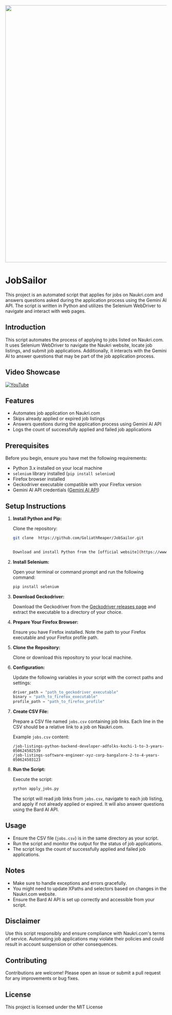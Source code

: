 <a href="url"><img src="https://github.com/GoliathReaper/JobSailor/assets/77969919/f3003461-ea38-4f35-9692-7925b24034af" align="centre" width="800" ></a>





# JobSailor

This project is an automated script that applies for jobs on Naukri.com and answers questions asked during the application process using the Gemini AI API. The script is written in Python and utilizes the Selenium WebDriver to navigate and interact with web pages.

## Introduction

This script automates the process of applying to jobs listed on Naukri.com. It uses Selenium WebDriver to navigate the Naukri website, locate job listings, and submit job applications. Additionally, it interacts with the Gemini AI to answer questions that may be part of the job application process.


## Video Showcase
[![YouTube](http://i.ytimg.com/vi/emFERSfJDAU/hqdefault.jpg)](https://www.youtube.com/watch?v=emFERSfJDAU)





## Features

- Automates job application on Naukri.com
- Skips already applied or expired job listings
- Answers questions during the application process using Gemini AI API
- Logs the count of successfully applied and failed job applications

## Prerequisites

Before you begin, ensure you have met the following requirements:

- Python 3.x installed on your local machine
- `selenium` library installed (`pip install selenium`)
- Firefox browser installed
- Geckodriver executable compatible with your Firefox version
- Gemini AI API credentials ([Gemini AI API](https://ai.google.dev/gemini-api/docs/api-key))

## Setup Instructions

1. **Install Python and Pip:**

   Clone the repository:

   ```bash
   git clone  https://github.com/GoliathReaper/JobSailor.git
  
   
   Download and install Python from the [official website](https://www.python.org/). Pip, the package installer for Python, is included in Python installations.

3. **Install Selenium:**

   Open your terminal or command prompt and run the following command:
   
   ```bash
   pip install selenium
   ```

4. **Download Geckodriver:**

   Download the Geckodriver from the [Geckodriver releases page](https://github.com/mozilla/geckodriver/releases) and extract the executable to a directory of your choice.

5. **Prepare Your Firefox Browser:**

   Ensure you have Firefox installed. Note the path to your Firefox executable and your Firefox profile path.

6. **Clone the Repository:**

   Clone or download this repository to your local machine.

7. **Configuration:**

   Update the following variables in your script with the correct paths and settings:

   ```python
   driver_path = "path_to_geckodriver_executable"
   binary = "path_to_firefox_executable"
   profile_path = "path_to_firefox_profile"
   ```

8. **Create CSV File:**

   Prepare a CSV file named `jobs.csv` containing job links. Each line in the CSV should be a relative link to a job on Naukri.com.

   Example `jobs.csv` content:
   ```csv
   /job-listings-python-backend-developer-adfolks-kochi-1-to-3-years-050624502539
   /job-listings-software-engineer-xyz-corp-bangalore-2-to-4-years-050624503123
   ```

9. **Run the Script:**

   Execute the script:

   ```bash
   python apply_jobs.py
   ```

   The script will read job links from `jobs.csv`, navigate to each job listing, and apply if not already applied or expired. It will also answer questions using the Bard AI API.

## Usage

- Ensure the CSV file (`jobs.csv`) is in the same directory as your script.
- Run the script and monitor the output for the status of job applications.
- The script logs the count of successfully applied and failed job applications.

## Notes

- Make sure to handle exceptions and errors gracefully.
- You might need to update XPaths and selectors based on changes in the Naukri.com website.
- Ensure the Bard AI API is set up correctly and accessible from your script.

## Disclaimer

Use this script responsibly and ensure compliance with Naukri.com's terms of service. Automating job applications may violate their policies and could result in account suspension or other consequences.

## Contributing

Contributions are welcome! Please open an issue or submit a pull request for any improvements or bug fixes.

## License

This project is licensed under the MIT License
